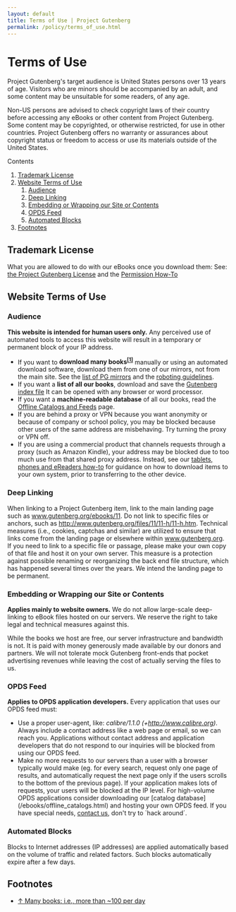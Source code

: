 ```yaml
---
layout: default
title: Terms of Use | Project Gutenberg
permalink: /policy/terms_of_use.html
---
```


Terms of Use
============

Project Gutenberg's target audience is United States persons over 13 years of age. Visitors who are minors should be accompanied by an adult, and some content may be unsuitable for some readers, of any age. 

Non-US persons are advised to check copyright laws of their country before accessing any eBooks or other content from Project Gutenberg. Some content may be copyrighted, or otherwise restricted, for use in other countries. Project Gutenberg offers no warranty or assurances about copyright status or freedom to access or use its materials outside of the United States.

<div class="contents">
Contents
<ol>
<li><a href="#trademark-license">Trademark License</a></li>
<li><a href="#website-terms-of-use">Website Terms of Use</a>
<ol class="inner_1">
<li><a href="#audience">Audience</a></li>
<li><a href="#deep-linking">Deep Linking</a></li>
<li><a href="#embedding-or-wrapping-our-site-or-contents">Embedding or Wrapping our Site or Contents</a></li>
<li><a href="#opds-feed">OPDS Feed</a></li>
<li><a href="#automated-blocks">Automated Blocks</a></li>
</ol>
</li>
<li><a href="#footnotes">Footnotes</a></li>
</ol>
</div>

## Trademark License
What you are allowed to do with our eBooks once you download them:
See: [the Project Gutenberg License](/policy/license.html) and the [Permission How-To](/policy/permission.html)

## Website Terms of Use

### Audience
**This website is intended for human users only.** Any perceived use of automated tools to access this website will result in a temporary or permanent block of your IP address. 
- If you want to **download many books<sup>[\[1\]](#footnotes)</sup>** manually or using an automated download software, download them from one of our mirrors, not from the main site. See the [list of PG mirrors](//www.gutenberg.org/MIRRORS.ALL) and the [roboting guidelines](/policy/robot_access.html").
-  If you want a **list of all our books**, download and save the [Gutenberg index file](//www.gutenberg.org/dirs/GUTINDEX.ALL) It can be opened with any browser or word processor.
- If you want a **machine-readable database** of all our books, read the [Offline Catalogs and Feeds](/ebooks/offline_catalogs.html) page.
- If you are behind a proxy or VPN because you want anonymity or because of company or school policy, you may be blocked because other users of the same address are misbehaving. Try turning the proxy or VPN off.
- If you are using a commercial product that channels requests through a proxy (such as Amazon Kindle), your address may be blocked due to too much use from that shared proxy address.  Instead, see our [tablets, phones and eReaders how-to](/help/mobile.html) for guidance on how to download items to your own system, prior to transferring to the other device.

### Deep Linking
When linking to a Project Gutenberg item, link to the main landing page such as www.gutenberg.org/ebooks/11.  Do not link to specific files or anchors, such as http://www.gutenberg.org/files/11/11-h/11-h.htm. Technical measures (i.e., cookies, captchas and similar) are utilized to ensure that links come from the landing page or elsewhere within www.gutenberg.org.  If you need to link to a specific file or passage, please make your own copy of that file and host it on your own server.
This measure is a protection against possible renaming or reorganizing the back end file structure, which has happened several times over the years.  We intend the landing page to be permanent.

### Embedding or Wrapping our Site or Contents
**Applies mainly to website owners.**
We do not allow large-scale deep-linking to eBook files hosted on our servers. We reserve the right to take legal and technical measures against this.

While the books we host are free, our server infrastructure and bandwidth is not.  It is paid with money generously made available by our donors and partners. We will not tolerate mock Gutenberg front-ends that pocket advertising revenues
while leaving the cost of actually serving the files to us.

### OPDS Feed
**Applies to OPDS application developers.**
Every application that uses our OPDS feed must:
- Use a proper user-agent, like: *calibre/1.1.0 (+http://www.calibre.org)*. Always include a contact address like a web page or email, so we can reach you. Applications without contact address and application developers that do not respond to our inquiries will be blocked from using our OPDS feed.
- Make no more requests to our servers than a user with a browser typically would make (eg. for every search, request only one page of results, and automatically request the next page only if the users scrolls to the bottom of the previous page). If your application makes lots of requests, your users will be blocked at the IP level. 
For high-volume OPDS applications consider downloading our [catalog database] (/ebooks/offline_catalogs.html) and hosting your own OPDS feed.
If you have special needs, [contact us](/about/contact_information.html), don't try to `hack around´.

### Automated Blocks
Blocks to Internet addresses (IP addresses) are applied automatically based on the volume of traffic and related factors.  Such blocks automatically expire after a few days.

## Footnotes
- [↑ Many books: i.e., more than ~100 per day](#audience)
